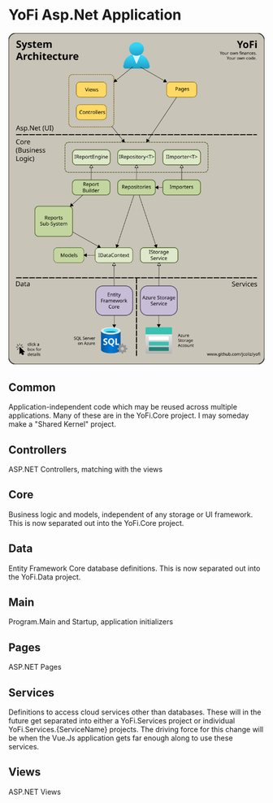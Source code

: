 # YoFi Asp.Net Application

[![System Architecture](/docs/images/YoFi-System-Architecture.svg)](https://raw.githubusercontent.com/jcoliz/yofi/master/docs/images/YoFi-System-Architecture.svg)

## Common

Application-independent code which may be reused across multiple applications. Many of these are in the YoFi.Core project. 
I may someday make a "Shared Kernel" project.

## Controllers

ASP.NET Controllers, matching with the views

## Core

Business logic and models, independent of any storage or UI framework. This is now separated out into the YoFi.Core project.

## Data

Entity Framework Core database definitions. This is now separated out into the YoFi.Data project.

## Main

Program.Main and Startup, application initializers

## Pages

ASP.NET Pages

## Services

Definitions to access cloud services other than databases. These will in the future get separated into either a YoFi.Services project or individual YoFi.Services.{ServiceName} projects.
The driving force for this change will be when the Vue.Js application gets far enough along to use these services.

## Views

ASP.NET Views
